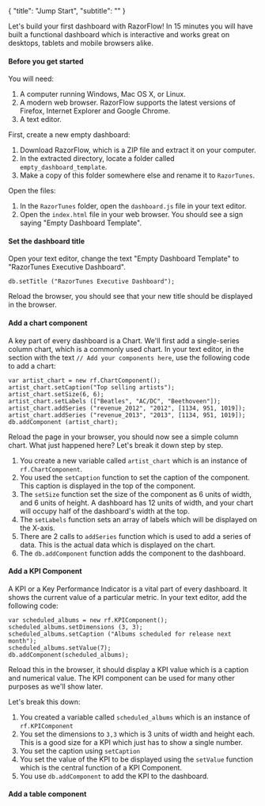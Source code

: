 <meta>
{
	"title": "Jump Start",
	"subtitle": ""
}
</meta>

Let's build your first dashboard with RazorFlow! In 15 minutes you will have
built a functional dashboard which is interactive and works great on desktops,
tablets and mobile browsers alike.

#### Before you get started

You will need:

1. A computer running Windows, Mac OS X, or Linux.
2. A modern web browser. RazorFlow supports the latest versions of Firefox, Internet Explorer and Google Chrome.
3. A text editor.

First, create a new empty dashboard:

1. Download RazorFlow, which is a ZIP file and extract it on your computer.
2. In the extracted directory, locate a folder called `empty_dashboard_template`.
3. Make a copy of this folder somewhere else and rename it to `RazorTunes`.

Open the files:

1. In the `RazorTunes` folder, open the `dashboard.js` file in your text editor.
2. Open the `index.html` file in your web browser. You should see a sign saying "Empty Dashboard Template".

#### Set the dashboard title

Open your text editor, change the text "Empty Dashboard Template" to "RazorTunes Executive Dashboard".

```
db.setTitle ("RazorTunes Executive Dashboard");
```

Reload the browser, you should see that your new title should be displayed in the browser.

#### Add a chart component

A key part of every dashboard is a Chart. We'll first add a single-series column chart, which is a commonly used chart. In your text editor, in the section with the text `// Add your components here`, use the following code to add a chart:

```
var artist_chart = new rf.ChartComponent();
artist_chart.setCaption("Top selling artists");
artist_chart.setSize(6, 6);
artist_chart.setLabels (["Beatles", "AC/DC", "Beethoveen"]);
artist_chart.addSeries ("revenue_2012", "2012", [1134, 951, 1019]);
artist_chart.addSeries ("revenue_2013", "2013", [1134, 951, 1019]);
db.addComponent (artist_chart);
```

Reload the page in your browser, you should now see a simple column chart. What just happened here? Let's break it down step by step.

1. You create a new variable called `artist_chart` which is an instance of `rf.ChartComponent`.
2. You used the `setCaption` function to set the caption of the component. This caption is displayed in the top of the component.
3. The `setSize` function set the size of the component as 6 units of width, and 6 units of height. A dashboard has 12 units of width, and your chart will occupy half of the dashboard's width at the top.
4. The `setLabels` function sets an array of labels which will be displayed on the X-axis.
5. There are 2 calls to `addSeries` function which is used to add a series of data. This is the actual data which is displayed on the chart.
6. The `db.addComponent` function adds the component to the dashboard.

#### Add a KPI Component

A KPI or a Key Performance Indicator is a vital part of every dashboard. It shows the current value of a particular metric. In your text editor, add the following code:

```
var scheduled_albums = new rf.KPIComponent();
scheduled_albums.setDimensions (3, 3);
scheduled_albums.setCaption ("Albums scheduled for release next month");
scheduled_albums.setValue(7);
db.addComponent(scheduled_albums);
```

Reload this in the browser, it should display a KPI value which is a caption and numerical value. The KPI component can be used for many other purposes as we'll show later.

Let's break this down:

1. You created a variable called `scheduled_albums` which is an instance of `rf.KPIComponent`
2. You set the dimensions to `3,3` which is 3 units of width and height each. This is a good size for a KPI which just has to show a single number.
3. You set the caption using `setCaption`
4. You set the value of the KPI to be displayed using the `setValue` function which is the central function of a KPI Component.
5. You use `db.addComponent` to add the KPI to the dashboard.


#### Add a table component

